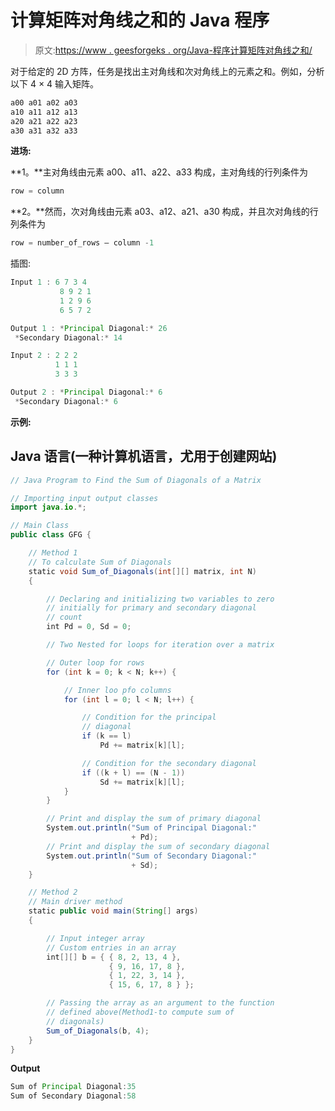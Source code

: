 # 计算矩阵对角线之和的 Java 程序

> 原文:[https://www . geesforgeks . org/Java-程序计算矩阵对角线之和/](https://www.geeksforgeeks.org/java-program-to-compute-the-sum-of-diagonals-of-a-matrix/)

对于给定的 2D 方阵，任务是找出主对角线和次对角线上的元素之和。例如，分析以下 4 × 4 输入矩阵。

```java
a00 a01 a02 a03
a10 a11 a12 a13
a20 a21 a22 a23
a30 a31 a32 a33
```

**进场:**

**1。**主对角线由元素 a00、a11、a22、a33 构成，主对角线的行列条件为

```java
row = column
```

**2。**然而，次对角线由元素 a03、a12、a21、a30 构成，并且次对角线的行列条件为

```java
row = number_of_rows – column -1
```

插图:

```java
Input 1 : 6 7 3 4
           8 9 2 1
           1 2 9 6
           6 5 7 2

Output 1 : *Principal Diagonal:* 26
 *Secondary Diagonal:* 14

Input 2 : 2 2 2
          1 1 1
          3 3 3

Output 2 : *Principal Diagonal:* 6
 *Secondary Diagonal:* 6
```

**示例:**

## Java 语言(一种计算机语言，尤用于创建网站)

```java
// Java Program to Find the Sum of Diagonals of a Matrix

// Importing input output classes
import java.io.*;

// Main Class
public class GFG {

    // Method 1
    // To calculate Sum of Diagonals
    static void Sum_of_Diagonals(int[][] matrix, int N)
    {

        // Declaring and initializing two variables to zero
        // initially for primary and secondary diagonal
        // count
        int Pd = 0, Sd = 0;

        // Two Nested for loops for iteration over a matrix

        // Outer loop for rows
        for (int k = 0; k < N; k++) {

            // Inner loo pfo columns
            for (int l = 0; l < N; l++) {

                // Condition for the principal
                // diagonal
                if (k == l)
                    Pd += matrix[k][l];

                // Condition for the secondary diagonal
                if ((k + l) == (N - 1))
                    Sd += matrix[k][l];
            }
        }

        // Print and display the sum of primary diagonal
        System.out.println("Sum of Principal Diagonal:"
                           + Pd);
        // Print and display the sum of secondary diagonal
        System.out.println("Sum of Secondary Diagonal:"
                           + Sd);
    }

    // Method 2
    // Main driver method
    static public void main(String[] args)
    {

        // Input integer array
        // Custom entries in an array
        int[][] b = { { 8, 2, 13, 4 },
                      { 9, 16, 17, 8 },
                      { 1, 22, 3, 14 },
                      { 15, 6, 17, 8 } };

        // Passing the array as an argument to the function
        // defined above(Method1-to compute sum of
        // diagonals)
        Sum_of_Diagonals(b, 4);
    }
}
```

**Output**

```java
Sum of Principal Diagonal:35
Sum of Secondary Diagonal:58
```